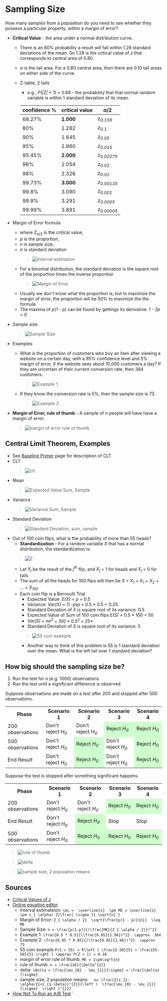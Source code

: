 # Sampling Size

How many samples from a population do you need to see whether they possess a particular property, within a margin of error?

* **Critical Value** - the area under a normal distribution curve.
  * There is an 80% probability a result will fall within 1.28 standard deviations of the mean. So 1.28 is the critical value of *z* that corresponds to central area of 0.80.
  * *&alpha;* is the tail area. For a 0.80 central area, then there are 0.10 tail areas on either side of the curve.
  * Z-table, 2 tails
    * e.g., *P(|Z| < 1)* = 0.68 - the probability that that normal random variable is within 1 standard deviation of its mean.
  
    | confidence % | critical value | &alpha;/2             |
    |--------------|----------------|-----------------------|
    | 68.27%       | **1.000**      | *z<sub>0.159</sub>*   |
    | 80%          | 1.282          | *z<sub>0.1</sub>*     |
    | 90%          | 1.645          | *z<sub>0.05</sub>*    |
    | 95%          | 1.960          | *z<sub>0.025</sub>*   |
    | 95.45%       | **2.000**      | *z<sub>0.02275</sub>* |
    | 96%          | 2.054          | *z<sub>0.02</sub>*    |
    | 98%          | 2.326          | *z<sub>0.01</sub>*    |
    | 99.73%       | **3.000**      | *z<sub>0.00135</sub>* |
    | 99.8%        | 3.090          | *z<sub>0.001</sub>*   |
    | 99.9%        | 3.291          | *z<sub>0.0005</sub>*  |
    | 99.99%       | 3.891          | *z<sub>0.00005</sub>* |

* Margin of Error formula
  * where Z<sub>&alpha;/2</sub> is the critical value,
  * *p* is the proportion,
  * *n* is sample size,
  * *&sigma;* is standard deviation
    > ![interval estimation](./img/48491707-2a277480-e7f6-11e8-8632-19a6d0daf3b2.png)
  * For a binomial distribution, the standard deviation is the square root of the proportion times the inverse proportion
    > ![Margin of Error](./img/dd8573b2-eefb-4d3c-91c6-7bbb32c674d5.png)
  * Usually we don't know what the proportion is, but to maximize the margin of error, the proportion will be 50% to maximize the the formula
  * The maxima of *p(1 - p)* can be found by gettings its derivative: *1 - 2p = 0*
* Sample size:
  > ![Sample Size](./img/48326258-5a102580-e606-11e8-95b1-a6df859de965.png)
* Examples
  * What is the proportion of customers who buy an item after viewing a website on a certain day, with a 95% confidence level and 5% margin of error, if the website sees about 10,000 customers a day? If they are uncertain of their current conversion rate, then 384 customers.
    > ![Example 1](./img/ff3b6b07-32e1-4e83-9de6-cf2d3b09bb74.png)
  * If they know the conversion rate is 5%, then the sample size is 73.
    > ![Example 2](./img/09c9b0c3-cd0a-4888-831c-fcd5bd25c044.png)
* **Margin of Error, rule of thumb** - A sample of *n* people will have have a margin of error:
  > ![margin of error rule of thumb](./img/ffc64dd1-c3a4-490d-b5a1-7deb5c88ad9f.png)

## Central Limit Theorem, Examples

* See [Baseline Primer](./baseline-primer.md) page for description of CLT
* CLT
  > ![clt](./img/48669537-a5c64180-ead4-11e8-9885-ededb2b0302f.png)
* Mean
  > ![Expected Value Sum, Sample](./img/48675521-dbe0e100-eb27-11e8-8fef-85909fae57d5.png)
* Variance
  > ![Variance Sum, Sample](./img/48675533-fc10a000-eb27-11e8-8ed0-e67c6aa32ed2.png)
* Standard Deviation
  > ![Standard Deviation, sum, sample](./img/d40e14ea-3186-4877-937e-c32daac1597a.png)
* Out of 100 coin flips, what is the probability of more than 55 heads?
  * **Standardization** - For a random variable *X* that has a normal distribution, the standardization is:
  > ![Z](./img/5f680ec1-bf14-47c5-aec0-d0a7b31f39b6.png)
  * Let *X<sub>j</sub>* be the result of the *j<sup>th</sup>* flip, and *X<sub>j</sub>* = 1 for heads and *X<sub>j</sub>* = 0 for tails
  * The sum of all the heads for 100 flips will then be *S = X<sub>1</sub> + X<sub>1</sub> + X<sub>2</sub> + ... + X<sub>100</sub>*
  * Each coin flip is a Bernoulli Trial
    * Expected Value: *E(X) = p* = 0.5
    * Variance: *Var(X)* = (1 -*p*)*p* = 0.5 * 0.5 = 0.25
    * Standard Deviation of *X* is square root of its variance: 0.5
    * Expected Value of Sum of 100 coin flips *E(S)* = 0.5 * 100 = 50
    * *Var(S) = n&sigma;<sup>2</sup>* = 100 * 0.5<sup>2</sup> = 25*
    * Standard Deviation of *S* is square root of its variance: 5
    > ![55 coin example](./img/e61b6506-ba9c-4133-aff7-f1e82fa0bb7b.png)
    * Another way to think of this problem is 55 is 1 standard deviation over the mean. What is the left tail over 1 standard deviation?

## How big should the sampling size be?

1. Run the test for *n* (e.g. 1000) observations
2. Run the test until a significant difference is observed

Suppose observations are made on a test after 200 and stopped after 500 observations.

<table>
    <tr>
      <th>Phase</th>
      <th>Scenario 1</th>
      <th>Scenario 2</th>
      <th>Scenario 3</th>
      <th>Scenario 4</th>
    </tr>
    <tr>
      <td>200 observations</td>
      <td>Don't reject <em>H<sub>0</sub></em></td>
      <td>Don't reject <em>H<sub>0</sub></em></td>
      <td bgColor="#CCFFCC">Reject <em>H<sub>0</sub></em></td>
      <td bgColor="#CCFFCC">Reject <em>H<sub>0</sub></em></td>
    </tr>
    <tr>
      <td>500 observations</td>
      <td>Don't reject <em>H<sub>0</sub></em></td>
      <td bgColor="#CCFFCC">Reject <em>H<sub>0</sub></em></td>
      <td>Don't reject <em>H<sub>0</sub></em></td>
      <td bgColor="#CCFFCC">Reject <em>H<sub>0</sub></em></td>
    </tr>
    <tr>
      <td>End Result</td>
      <td>Don't reject <em>H<sub>0</sub></em></td>
      <td bgColor="#CCFFCC">Reject <em>H<sub>0</sub></em></td>
      <td>Don't reject <em>H<sub>0</sub></em></td>
      <td bgColor="#CCFFCC">Reject <em>H<sub>0</sub></em></td>
    </tr>
</table>


Suppose the test is stopped after something significant happens.


<table>
    <tr>
      <th>Phase</th>
      <th>Scenario 1</th>
      <th>Scenario 2</th>
      <th>Scenario 3</th>
      <th>Scenario 4</th>
    </tr>
    <tr>
      <td>200 observations</td>
      <td>Don't reject <em>H<sub>0</sub></em></td>
      <td>Don't reject <em>H<sub>0</sub></em></td>
      <td bgColor="#CCFFCC">Reject <em>H<sub>0</sub></em></td>
      <td bgColor="#CCFFCC">Reject <em>H<sub>0</sub></em></td>
    </tr>
    <tr>
      <td>End Result</td>
      <td>Don't reject <em>H<sub>0</sub></em></td>
      <td bgColor="#CCFFCC">Reject <em>H<sub>0</sub></em></td>
      <td>Stop</td>
      <td>Stop</td>
    </tr>
    <tr>
      <td>500 observations</td>
      <td>Don't reject <em>H<sub>0</sub></em></td>
      <td bgColor="#CCFFCC">Reject <em>H<sub>0</sub></em></td>
      <td bgColor="#CCFFCC">Reject <em>H<sub>0</sub></em></td>
      <td bgColor="#CCFFCC">Reject <em>H<sub>0</sub></em></td>
    </tr>
</table>


> ![rule of thumb](./img/6021db58-dfd6-4627-b348-fe20164912d7.png)

> ![delta](./img/0dab0e25-4f83-4fb6-80fa-539958a732af.png)

> ![sample size, 2 population means](./img/739f753e-8b54-49c7-95c2-6c481d2aa628.png)


## Sources

* [Critical Values of *z*](http://www.math.armstrong.edu/statsonline/5/5.3.2.html)
* [Online equation editor](http://www.sciweavers.org/free-online-latex-equation-editor)
  * interval estimateion: `\mu =  \overline{x}  \pm ME = \overline{x}  \pm z_{ \alpha/ 2}\frac{ \sigma }{ \sqrt{n} }`
  * Margin of Error: `Z_{ \alpha / 2}  \sqrt{\frac{p(1 - p)}{n}}  \leq ME`
  * Sample Size: `n = \frac{p(1-p)}{(\frac{ME}{Z_{ \alpha / 2}})^2}`
  * Example 1: `\frac{0.5 * 0.5}{(\frac{0.05}{1.96})^2}  \approx  384`
  * Example 2: `\frac{0.95 * 0.05}{(\frac{0.05}{1.96})^2}  \approx  73`
  * 55 coin example `P(S > 55) = P\left ( \frac{S-50}{5} > \frac{55-50}{5} \right ) \approx P(Z > 1) = 0.16`
  * margin of error rule of thumb: `ME = 1\pm\sqrt{n}`
  * rule of thumb: `n = \frac{16}{\Delta^{2}}`
  * delta: `\Delta = \frac{\mu_{0} - \mu_{1}}{\sigma} = \frac{\delta}{\sigma}`
  * sample size, 2 population means: `  n= \frac{2(z_{1-\alpha/2}+z_{1-\beta})^{2}}{\left (  \frac{\mu_{0} - \mu_{1}}{\sigma}  \right )^{2}}`
* [How Not To Run an A/B Test](https://www.evanmiller.org/how-not-to-run-an-ab-test.html)
`
